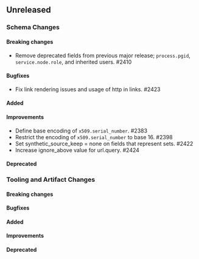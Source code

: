 <!-- When adding an entry to the Changelog:

- Please follow the Keep a Changelog: http://keepachangelog.com/ guidelines.
- Please insert your changelog line ordered by PR ID.
- Make sure you add your entry to the correct section (schema or tooling).

Thanks, you're awesome :-) -->

## Unreleased

### Schema Changes

#### Breaking changes

* Remove deprecated fields from previous major release; `process.pgid`, `service.node.role`, and inherited users. #2410

#### Bugfixes

* Fix link rendering issues and usage of http in links. #2423

#### Added

#### Improvements

* Define base encoding of `x509.serial_number`. #2383
* Restrict the encoding of `x509.serial_number` to base 16. #2398
* Set synthetic_source_keep = none on fields that represent sets. #2422
* Increase ignore_above value for url.query. #2424

#### Deprecated

### Tooling and Artifact Changes

#### Breaking changes

#### Bugfixes

#### Added

#### Improvements

#### Deprecated

<!-- All empty sections:

## Unreleased

### Schema Changes

#### Breaking changes

#### Bugfixes

#### Added

#### Improvements

#### Deprecated

### Tooling and Artifact Changes

#### Breaking changes

#### Bugfixes

#### Added

#### Improvements

#### Deprecated

-->
